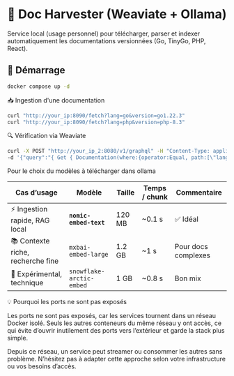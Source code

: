# 🧠 Doc Harvester (Weaviate + Ollama)

Service local (usage personnel) pour télécharger, parser et indexer automatiquement les documentations versionnées (Go, TinyGo, PHP, React).

## 🚀 Démarrage

```bash
docker compose up -d
```

📥 Ingestion d'une documentation
```bash
curl "http://your_ip:8090/fetch?lang=go&version=go1.22.3"
curl "http://your_ip:8090/fetch?lang=php&version=php-8.3"
```

🔍 Vérification via Weaviate
```bash
curl -X POST "http://your_ip_2:8080/v1/graphql" -H "Content-Type: application/json" \
-d '{"query":"{ Get { Documentation(where:{operator:Equal, path:[\"lang\"], valueString:\"go\"}) { text sour
```

Pour le choix du modèles à télécharger dans ollama

| Cas d’usage                        | Modèle                   | Taille | Temps / chunk | Commentaire         |
| ---------------------------------- | ------------------------ | ------ | ------------- | ------------------- |
| ⚡ Ingestion rapide, RAG local      | **`nomic-embed-text`**   | 120 MB | ~0.1 s        | ✅ Idéal             |
| 📚 Contexte riche, recherche fine  | `mxbai-embed-large`      | 1.2 GB | ~1 s          | Pour docs complexes |
| 🧪 Expérimental, technique         | `snowflake-arctic-embed` | 1 GB   | ~0.8 s        | Bon mix             |

💡 Pourquoi les ports ne sont pas exposés

Les ports ne sont pas exposés, car les services tournent dans un réseau Docker isolé.
Seuls les autres conteneurs du même réseau y ont accès, ce qui évite d’ouvrir inutilement des ports vers l’extérieur et garde la stack plus simple.

Depuis ce réseau, un service peut streamer ou consommer les autres sans problème.
N’hésitez pas à adapter cette approche selon votre infrastructure ou vos besoins d’accès.
